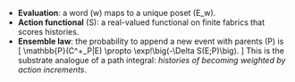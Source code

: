 * **Evaluation**: a word (w) maps to a unique poset (E_w).
* **Action functional** (S): a real-valued functional on finite fabrics that scores histories.
* **Ensemble law**: the probability to append a new event with parents (P) is
  [
  \mathbb{P}(C^+_P|E) \propto \exp!\big(-\Delta S(E;P)\big).
  ]
  This is the substrate analogue of a path integral: *histories of becoming weighted by action increments*.